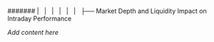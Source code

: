 ####### |   |   |   |   |   |   ├── Market Depth and Liquidity Impact on Intraday Performance

*Add content here*